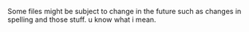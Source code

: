 Some files might be subject to change in the future such as changes in spelling and those stuff. u know what i mean.
